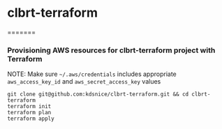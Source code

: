# clbrt-terraform
=======
### Provisioning AWS resources for clbrt-terraform project with Terraform

NOTE: Make sure `~/.aws/credentials` includes appropriate `aws_access_key_id` and `aws_secret_access_key` values

```
git clone git@github.com:kdsnice/clbrt-terraform.git && cd clbrt-terraform
terraform init
terraform plan
terraform apply
```
